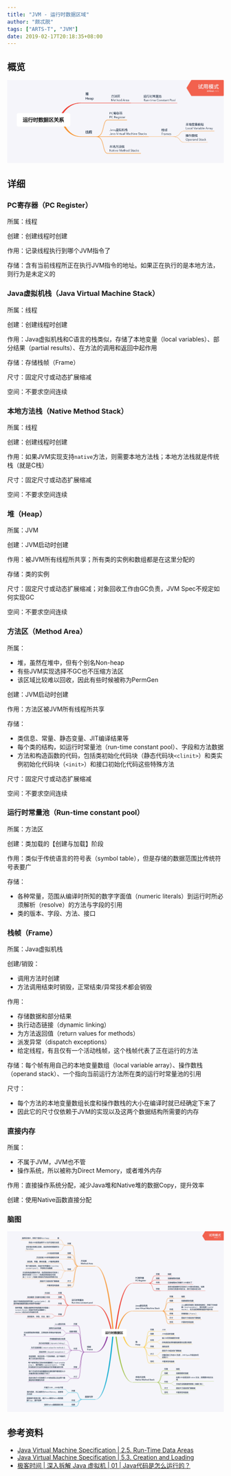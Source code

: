 ```yaml
---
title: "JVM - 运行时数据区域"
author: "颇忒脱"
tags: ["ARTS-T", "JVM"]
date: 2019-02-17T20:18:35+08:00
---
```


<!--more-->

## 概览

<img src="area-relations.png" style="zoom:50%" />

## 详细

### PC寄存器（PC Register）

所属：线程

创建：创建线程时创建

作用：记录线程执行到哪个JVM指令了

存储：含有当前线程所正在执行JVM指令的地址。如果正在执行的是本地方法，则行为是未定义的

### Java虚拟机栈（Java Virtual Machine Stack）

所属：线程

创建：创建线程时创建

作用：Java虚拟机栈和C语言的栈类似，存储了本地变量（local variables）、部分结果（partial results）、在方法的调用和返回中起作用

存储：存储栈帧（Frame）

尺寸：固定尺寸或动态扩展缩减

空间：不要求空间连续

### 本地方法栈（Native Method Stack）

所属：线程

创建：创建线程时创建

作用：如果JVM实现支持`native`方法，则需要本地方法栈；本地方法栈就是传统栈（就是C栈）

尺寸：固定尺寸或动态扩展缩减

空间：不要求空间连续

### 堆（Heap）

所属：JVM

创建：JVM启动时创建

作用：被JVM所有线程所共享；所有类的实例和数组都是在这里分配的

存储：类的实例

尺寸：固定尺寸或动态扩展缩减；对象回收工作由GC负责，JVM Spec不规定如何实现GC

空间：不要求空间连续

### 方法区（Method Area）

所属：

* 堆，虽然在堆中，但有个别名Non-heap
* 有些JVM实现选择不GC也不压缩方法区
* 该区域比较难以回收，因此有些时候被称为PermGen

创建：JVM启动时创建

作用：方法区被JVM所有线程所共享

存储：

* 类信息、常量、静态变量、JIT编译结果等
* 每个类的结构，如运行时常量池（run-time constant pool）、字段和方法数据
* 方法和构造函数的代码，包括类初始化代码块（静态代码块`<clinit>`）和类实例初始化代码块（`<init>`）和接口初始化代码这些特殊方法

尺寸：固定尺寸或动态扩展缩减

空间：不要求空间连续

### 运行时常量池（Run-time constant pool）

所属：方法区

创建：类加载的【创建与加载】阶段

作用：类似于传统语言的符号表（symbol table），但是存储的数据范围比传统符号表要广

存储：

* 各种常量，范围从编译时所知的数字字面值（numeric literals）到运行时所必须解析（resolve）的方法与字段的引用
* 类的版本、字段、方法、接口

### 栈帧（Frame）

所属：Java虚拟机栈

创建/销毁：

* 调用方法时创建
* 方法调用结束时销毁，正常结束/异常技术都会销毁

作用：

* 存储数据和部分结果
* 执行动态链接（dynamic linking）
* 为方法返回值（return values for methods）
* 派发异常（dispatch exceptions）
* 给定线程，有且仅有一个活动栈帧，这个栈帧代表了正在运行的方法

存储：每个帧有用自己的本地变量数组（local variable array）、操作数栈（operand stack）、一个指向当前运行方法所在类的运行时常量池的引用

尺寸：

* 每个方法的本地变量数组长度和操作数栈的大小在编译时就已经确定下来了
* 因此它的尺寸仅依赖于JVM的实现以及这两个数据结构所需要的内存

### 直接内存

所属：

* 不属于JVM，JVM也不管
* 操作系统，所以被称为Direct Memory，或者堆外内存

作用：直接操作系统分配，减少Java堆和Native堆的数据Copy，提升效率

创建：使用Native函数直接分配

### 脑图

<img src="areas.png" style="zoom:50%" />

## 参考资料

* [Java Virtual Machine Specification | 2.5. Run-Time Data Areas][jvms-2.5]
* [Java Virtual Machine Specification | 5.3. Creation and Loading][jvms-5.3]
* [极客时间 | 深入拆解 Java 虚拟机 | 01 | Java代码是怎么运行的？][geektime]


[jvms-2.5]: https://docs.oracle.com/javase/specs/jvms/se8/html/jvms-2.html#jvms-2.5
[geektime]: https://time.geekbang.org/column/article/11289
[jvms-5.3]: https://docs.oracle.com/javase/specs/jvms/se8/html/jvms-5.html#jvms-5.3